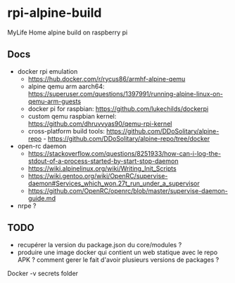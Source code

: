 # rpi-alpine-build
MyLife Home alpine build on raspberry pi

## Docs

- docker rpi emulation
  - https://hub.docker.com/r/rycus86/armhf-alpine-qemu
  - alpine qemu arm aarch64: https://superuser.com/questions/1397991/running-alpine-linux-on-qemu-arm-guests
  - docker pi for raspbian: https://github.com/lukechilds/dockerpi
  - custom qemu raspbian kernel: https://github.com/dhruvvyas90/qemu-rpi-kernel
  - cross-platform build tools: https://github.com/DDoSolitary/alpine-repo - https://github.com/DDoSolitary/alpine-repo/tree/docker
- open-rc daemon
  - https://stackoverflow.com/questions/8251933/how-can-i-log-the-stdout-of-a-process-started-by-start-stop-daemon
  - https://wiki.alpinelinux.org/wiki/Writing_Init_Scripts
  - https://wiki.gentoo.org/wiki/OpenRC/supervise-daemon#Services_which_won.27t_run_under_a_supervisor
  - https://github.com/OpenRC/openrc/blob/master/supervise-daemon-guide.md
- nrpe ?

## TODO

- recupérer la version du package.json du core/modules ?
- produire une image docker qui contient un web statique avec le repo APK ? comment gerer le fait d'avoir plusieurs versions de packages ?

Docker -v secrets folder
